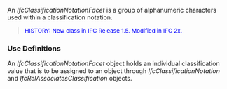 An _IfcClassificationNotationFacet_ is a group of alphanumeric characters used within a classification notation.

> <font color="#0000FF" size="-1">HISTORY: New class in IFC
		Release 1.5. Modified in IFC 2x.<br> </font>

### Use Definitions
An _IfcClassificationNotationFacet_ object holds an individual classification value that is to be assigned to an object through _IfcClassificationNotation_ and _IfcRelAssociatesClassification_ objects.